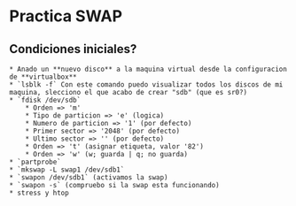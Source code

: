 # Practica SWAP
## Condiciones iniciales?
	* Anado un **nuevo disco** a la maquina virtual desde la configuracion de **virtualbox**
	* `lsblk -f` Con este comando puedo visualizar todos los discos de mi maquina, slecciono el que acabo de crear "sdb" (que es sr0?)
	* `fdisk /dev/sdb`
		* Orden => 'm'
		* Tipo de particion => 'e' (logica)
		* Numero de particion => '1' (por defecto)
		* Primer sector => '2048' (por defecto)
		* Ultimo sector => '' (por defecto)
		* Orden => 't' (asignar etiqueta, valor '82')
		* Orden => 'w' (w; guarda | q; no guarda)
	* `partprobe`
	* `mkswap -L swap1 /dev/sdb1`
	* `swapon /dev/sdb1` (activamos la swap)
	* `swapon -s` (compruebo si la swap esta funcionando)
	* stress y htop